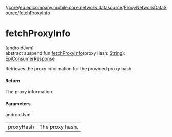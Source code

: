 //[core](../../../index.md)/[eu.epicompany.mobile.core.network.datasource](../index.md)/[ProxyNetworkDataSource](index.md)/[fetchProxyInfo](fetch-proxy-info.md)

# fetchProxyInfo

[androidJvm]\
abstract suspend fun [fetchProxyInfo](fetch-proxy-info.md)(proxyHash: [String](https://kotlinlang.org/api/latest/jvm/stdlib/kotlin/-string/index.html)): [EpiConsumerResponse](../../eu.epicompany.mobile.core.network.model.proxy/-epi-consumer-response/index.md)

Retrieves the proxy information for the provided proxy hash.

#### Return

The proxy information.

#### Parameters

androidJvm

| | |
|---|---|
| proxyHash | The proxy hash. |
